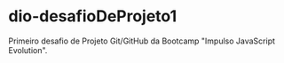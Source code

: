 # dio-desafioDeProjeto1
Primeiro desafio de Projeto Git/GitHub da Bootcamp "Impulso JavaScript Evolution".
